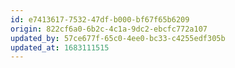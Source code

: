 ```yaml
---
id: e7413617-7532-47df-b000-bf67f65b6209
origin: 822cf6a0-6b2c-4c1a-9dc2-ebcfc772a107
updated_by: 57ce677f-65c0-4ee0-bc33-c4255edf305b
updated_at: 1683111515
---
```

